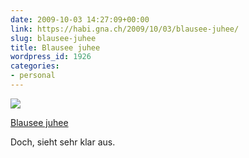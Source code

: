 ```yaml
---
date: 2009-10-03 14:27:09+00:00
link: https://habi.gna.ch/2009/10/03/blausee-juhee/
slug: blausee-juhee
title: Blausee juhee
wordpress_id: 1926
categories:
- personal
---
```



 [![](https://static.flickr.com/3452/3977266472_ea484132b3_m.jpg)](https://www.flickr.com/photos/habi/3977266472/)
   

 
  [Blausee juhee](https://www.flickr.com/photos/habi/3977266472/)
    

 



Doch, sieht sehr klar aus.
  

